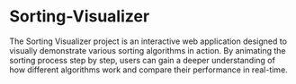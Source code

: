 # Sorting-Visualizer
The Sorting Visualizer project is an interactive web application designed to visually demonstrate various sorting algorithms in action. By animating the sorting process step by step, users can gain a deeper understanding of how different algorithms work and compare their performance in real-time.
